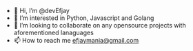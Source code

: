 - 👋 Hi, I’m @devEfjay
- 👀 I’m interested in Python, Javascript and Golang
- 💞️ I’m looking to collaborate on any opensource projects with aforementioned lanaguages
- 📫 How to reach me efjaymania@gmail.com

<!---
devEfjay/devEfjay is a ✨ special ✨ repository because its `README.md` (this file) appears on your GitHub profile.
You can click the Preview link to take a look at your changes.
--->
